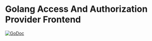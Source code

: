 # Golang Access And Authorization Provider Frontend

<a href="https://godoc.org/github.com/OpenSentry/aapui"><img src="https://godoc.org/github.com/OpenSentry/aapui?status.svg" alt="GoDoc"></a>
